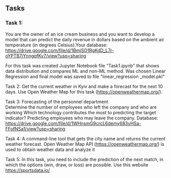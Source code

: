 ## Tasks

### Task 1: 
You are the owner of an ice cream business and you want to develop a model that can predict the daily revenue in dollars based on the ambient air temperature (in degrees Celsius).Your database: https://drive.google.com/file/d/1BmjSO1RgKdD_L7r-oYPTB7jYnngqfKv7/view?usp=sharing 

For this task was created Jupyter Notebook file "Task1.ipynb" that shows data distribution and compares ML and non-ML method.
Was chosen Linear Regression and final model was saved to file "linear_regression _model.pkl"

Task 2: Get the current weather in Kyiv and make a forecast for the next 10 days. Use Open Weather Map for this task (https://openweathermap.org/). 

Task 3: Forecasting of the personnel department  
Determine the number of employees who left the company and who are working
Which technology contributes the most to predicting the target indicator?
Predicting employees who may leave the company.
Database: https://drive.google.com/file/d/1WHnsmG9crcL6demy683yHSa-FFofNSa1/view?usp=sharing

Task 4: A command-line tool that gets the city name and returns the current weather forecast. Open Weather Map API (https://openweathermap.org/) is used to obtain weather data and analyze it

Task 5: In this task, you need to include the prediction of the next match, in which the options (win, draw, or loss) are possible. Use this website https://sportsdata.io/ 

